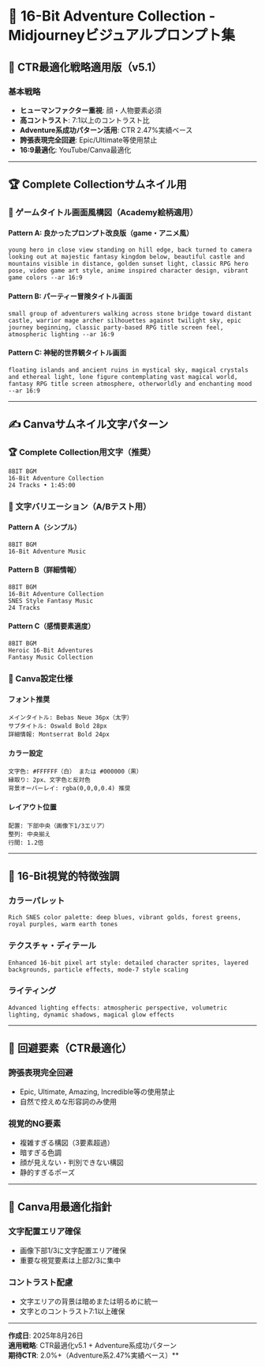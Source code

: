 # 🎨 16-Bit Adventure Collection - Midjourneyビジュアルプロンプト集

## 🚀 CTR最適化戦略適用版（v5.1）

### 基本戦略
- **ヒューマンファクター重視**: 顔・人物要素必須
- **高コントラスト**: 7:1以上のコントラスト比
- **Adventure系成功パターン活用**: CTR 2.47%実績ベース
- **誇張表現完全回避**: Epic/Ultimate等使用禁止
- **16:9最適化**: YouTube/Canva最適化

---

## 🏆 Complete Collectionサムネイル用

### 🎯 ゲームタイトル画面風構図（Academy絵柄適用）

#### Pattern A: 良かったプロンプト改良版（game・アニメ風）
```
young hero in close view standing on hill edge, back turned to camera looking out at majestic fantasy kingdom below, beautiful castle and mountains visible in distance, golden sunset light, classic RPG hero pose, video game art style, anime inspired character design, vibrant game colors --ar 16:9
```

#### Pattern B: パーティー冒険タイトル画面
```
small group of adventurers walking across stone bridge toward distant castle, warrior mage archer silhouettes against twilight sky, epic journey beginning, classic party-based RPG title screen feel, atmospheric lighting --ar 16:9
```

#### Pattern C: 神秘的世界観タイトル画面
```
floating islands and ancient ruins in mystical sky, magical crystals and ethereal light, lone figure contemplating vast magical world, fantasy RPG title screen atmosphere, otherworldly and enchanting mood --ar 16:9
```

---

## ✍️ Canvaサムネイル文字パターン

### 🏆 Complete Collection用文字（推奨）
```
8BIT BGM
16-Bit Adventure Collection
24 Tracks • 1:45:00
```

### 🎨 文字バリエーション（A/Bテスト用）

#### Pattern A（シンプル）
```
8BIT BGM
16-Bit Adventure Music
```

#### Pattern B（詳細情報）
```
8BIT BGM
16-Bit Adventure Collection
SNES Style Fantasy Music
24 Tracks
```

#### Pattern C（感情要素適度）
```
8BIT BGM
Heroic 16-Bit Adventures
Fantasy Music Collection
```

### 📱 Canva設定仕様

#### フォント推奨
```
メインタイトル: Bebas Neue 36px（太字）
サブタイトル: Oswald Bold 28px
詳細情報: Montserrat Bold 24px
```

#### カラー設定
```
文字色: #FFFFFF（白） または #000000（黒）
縁取り: 2px、文字色と反対色
背景オーバーレイ: rgba(0,0,0,0.4) 推奨
```

#### レイアウト位置
```
配置: 下部中央（画像下1/3エリア）
整列: 中央揃え
行間: 1.2倍
```

---

## 🎨 16-Bit視覚的特徴強調

### カラーパレット
```
Rich SNES color palette: deep blues, vibrant golds, forest greens, royal purples, warm earth tones
```

### テクスチャ・ディテール
```
Enhanced 16-bit pixel art style: detailed character sprites, layered backgrounds, particle effects, mode-7 style scaling
```

### ライティング
```
Advanced lighting effects: atmospheric perspective, volumetric lighting, dynamic shadows, magical glow effects
```

---

## 🚫 回避要素（CTR最適化）

### 誇張表現完全回避
- Epic, Ultimate, Amazing, Incredible等の使用禁止
- 自然で控えめな形容詞のみ使用

### 視覚的NG要素  
- 複雑すぎる構図（3要素超過）
- 暗すぎる色調
- 顔が見えない・判別できない構図
- 静的すぎるポーズ

---

## 📱 Canva用最適化指針

### 文字配置エリア確保
- 画像下部1/3に文字配置エリア確保
- 重要な視覚要素は上部2/3に集中

### コントラスト配慮
- 文字エリアの背景は暗めまたは明るめに統一
- 文字とのコントラスト7:1以上確保

---

**作成日**: 2025年8月26日  
**適用戦略**: CTR最適化v5.1 + Adventure系成功パターン  
**期待CTR**: 2.0%+（Adventure系2.47%実績ベース）**